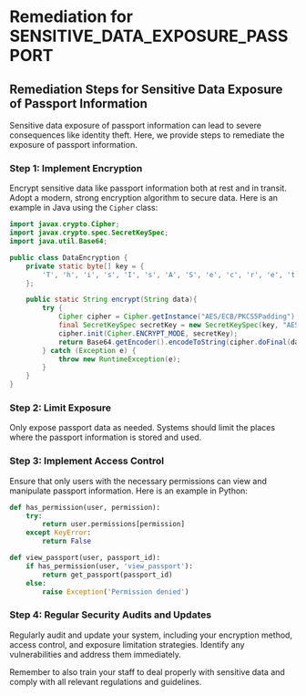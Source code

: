 # Remediation for SENSITIVE_DATA_EXPOSURE_PASSPORT

## Remediation Steps for Sensitive Data Exposure of Passport Information

Sensitive data exposure of passport information can lead to severe consequences like identity theft. Here, we provide steps to remediate the exposure of passport information.

### Step 1: Implement Encryption
Encrypt sensitive data like passport information both at rest and in transit. Adopt a modern, strong encryption algorithm to secure data. Here is an example in Java using the `Cipher` class:

```java
import javax.crypto.Cipher;
import javax.crypto.spec.SecretKeySpec;
import java.util.Base64;

public class DataEncryption {
    private static byte[] key = {
        'T', 'h', 'i', 's', 'I', 's', 'A', 'S', 'e', 'c', 'r', 'e', 't', 'K', 'e', 'y'
    };

    public static String encrypt(String data){
        try {
            Cipher cipher = Cipher.getInstance("AES/ECB/PKCS5Padding");
            final SecretKeySpec secretKey = new SecretKeySpec(key, "AES");
            cipher.init(Cipher.ENCRYPT_MODE, secretKey);
            return Base64.getEncoder().encodeToString(cipher.doFinal(data.getBytes()));
        } catch (Exception e) {
            throw new RuntimeException(e);
        }
    }
}
```

### Step 2: Limit Exposure

Only expose passport data as needed. Systems should limit the places where the passport information is stored and used.

### Step 3: Implement Access Control 

Ensure that only users with the necessary permissions can view and manipulate passport information. Here is an example in Python:

```python
def has_permission(user, permission):
    try:
        return user.permissions[permission]
    except KeyError:
        return False

def view_passport(user, passport_id):
    if has_permission(user, 'view_passport'):
        return get_passport(passport_id)
    else:
        raise Exception('Permission denied')
```

### Step 4: Regular Security Audits and Updates

Regularly audit and update your system, including your encryption method, access control, and exposure limitation strategies. Identify any vulnerabilities and address them immediately.

Remember to also train your staff to deal properly with sensitive data and comply with all relevant regulations and guidelines.